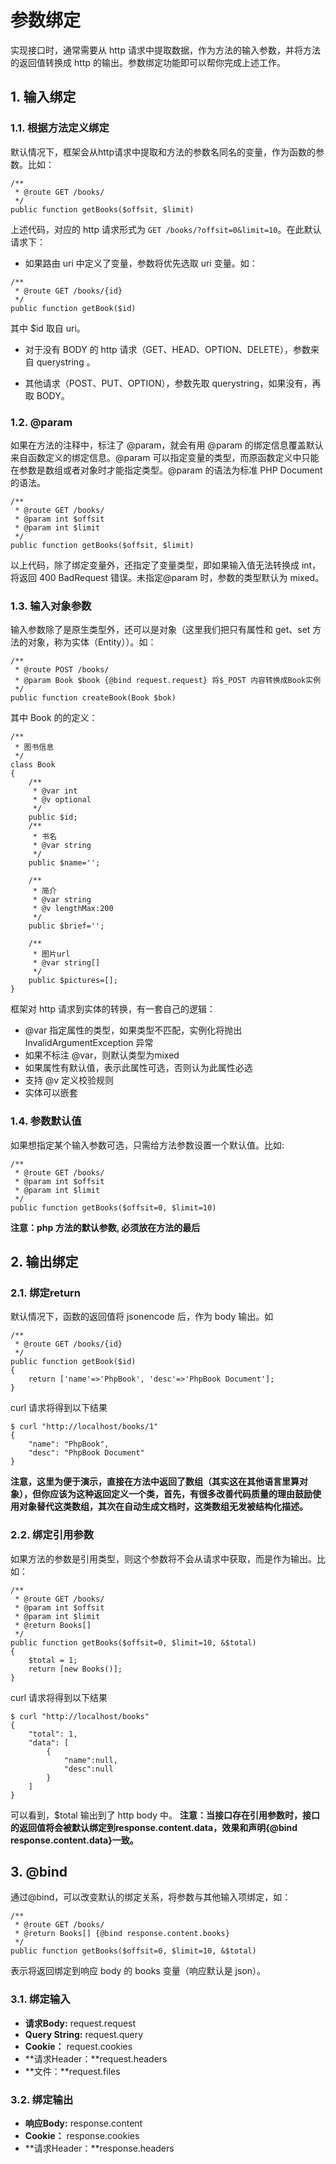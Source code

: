 # 参数绑定

实现接口时，通常需要从 http 请求中提取数据，作为方法的输入参数，并将方法的返回值转换成 http 的输出。参数绑定功能即可以帮你完成上述工作。

## 1. 输入绑定

### 1.1. 根据方法定义绑定


默认情况下，框架会从http请求中提取和方法的参数名同名的变量，作为函数的参数。比如：

```
/**
 * @route GET /books/
 */
public function getBooks($offsit, $limit)
```
上述代码，对应的 http 请求形式为 ```GET /books/?offsit=0&limit=10```。在此默认请求下：

* 如果路由 uri 中定义了变量，参数将优先选取 uri 变量。如：

 ```
 /**
  * @route GET /books/{id}
  */
 public function getBook($id)
 ```
 其中 $id 取自 uri。
 
* 对于没有 BODY 的 http 请求（GET、HEAD、OPTION、DELETE），参数来自 querystring 。

* 其他请求（POST、PUT、OPTION），参数先取 querystring，如果没有，再取 BODY。

### 1.2. @param

如果在方法的注释中，标注了 @param，就会有用 @param 的绑定信息覆盖默认来自函数定义的绑定信息。@param 可以指定变量的类型，而原函数定义中只能在参数是数组或者对象时才能指定类型。@param 的语法为标准 PHP Document 的语法。

```
/**
 * @route GET /books/
 * @param int $offsit
 * @param int $limit
 */
public function getBooks($offsit, $limit)

```
以上代码，除了绑定变量外，还指定了变量类型，即如果输入值无法转换成 int，将返回 400 BadRequest 错误。未指定@param 时，参数的类型默认为 mixed。

### 1.3. 输入对象参数

输入参数除了是原生类型外，还可以是对象（这里我们把只有属性和 get、set 方法的对象，称为实体（Entity））。如：

```
/**
 * @route POST /books/
 * @param Book $book {@bind request.request} 将$_POST 内容转换成Book实例
 */
public function createBook(Book $bok)
```

其中 Book 的的定义：

```
/**
 * 图书信息
 */
class Book
{
    /**
     * @var int
     * @v optional
     */
    public $id;
    /**
     * 书名
     * @var string
     */
    public $name='';

    /**
     * 简介
     * @var string
     * @v lengthMax:200
     */
    public $brief='';

    /**
     * 图片url
     * @var string[]
     */
    public $pictures=[];
}
```
框架对 http 请求到实体的转换，有一套自己的逻辑：
* @var 指定属性的类型，如果类型不匹配，实例化将抛出 InvalidArgumentException 异常
* 如果不标注 @var，则默认类型为mixed
* 如果属性有默认值，表示此属性可选，否则认为此属性必选
* 支持 @v 定义校验规则
* 实体可以嵌套


### 1.4. 参数默认值

如果想指定某个输入参数可选，只需给方法参数设置一个默认值。比如:

```
/**
 * @route GET /books/
 * @param int $offsit
 * @param int $limit
 */
public function getBooks($offsit=0, $limit=10)
```
**注意：php 方法的默认参数, 必须放在方法的最后**

## 2. 输出绑定

### 2.1. 绑定return

默认情况下，函数的返回值将 jsonencode 后，作为 body 输出。如

```
/**
 * @route GET /books/{id}
 */
public function getBook($id)
{
    return ['name'=>'PhpBook', 'desc'=>'PhpBook Document'];
}
```
curl 请求将得到以下结果

```
$ curl "http://localhost/books/1"
{
    "name": "PhpBook",
    "desc": "PhpBook Document"
}
```

**注意，这里为便于演示，直接在方法中返回了数组（其实这在其他语言里算对象），但你应该为这种返回定义一个类，首先，有很多改善代码质量的理由鼓励使用对象替代这类数组，其次在自动生成文档时，这类数组无发被结构化描述。**

### 2.2. 绑定引用参数

如果方法的参数是引用类型，则这个参数将不会从请求中获取，而是作为输出。比如：

```
/**
 * @route GET /books/
 * @param int $offsit
 * @param int $limit
 * @return Books[]
 */
public function getBooks($offsit=0, $limit=10, &$total)
{
    $total = 1;
    return [new Books()];
}

```
curl 请求将得到以下结果

```
$ curl "http://localhost/books"
{
    "total": 1,
    "data": [
        {
            "name":null, 
            "desc":null
        }
    ]
}
```

可以看到，$total 输出到了 http body 中。 **注意：当接口存在引用参数时，接口的返回值将会被默认绑定到response.content.data，效果和声明{@bind response.content.data}一致。**
 
## 3. @bind

通过@bind，可以改变默认的绑定关系，将参数与其他输入项绑定，如：

```
/**
 * @route GET /books/
 * @return Books[] {@bind response.content.books}
 */
public function getBooks($offsit=0, $limit=10, &$total)
```
表示将返回绑定到响应 body 的 books 变量（响应默认是 json）。


### 3.1. 绑定输入

* **请求Body:** request.request
* **Query String:** request.query
* **Cookie：** request.cookies
* **请求Header：**request.headers
* **文件：**request.files

### 3.2. 绑定输出

* **响应Body:** response.content
* **Cookie：** response.cookies
* **请求Header：**response.headers

